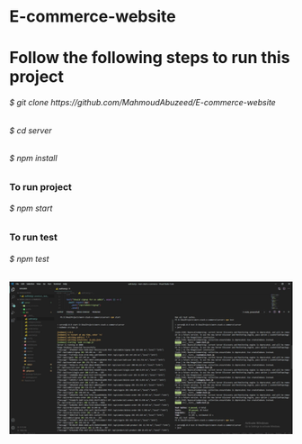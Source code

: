 
# E-commerce-website

# Follow the following steps to run this project
<h6>$ git clone https://github.com/MahmoudAbuzeed/E-commerce-website </h6> 
<h6>$ cd server </h6>
<h6>$ npm install </h6>
<h3> To run project</h3>
<h6>$ npm start </h6>
<h3> To run test</h3>
<h6>$ npm test </h6>
<img src="server/public/test/test.jpg"/>
